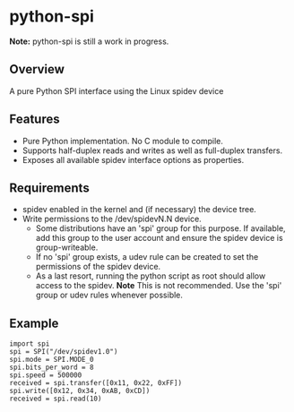 # python-spi

**Note:** python-spi is still a work in progress.

## Overview

A pure Python SPI interface using the Linux spidev device

## Features

- Pure Python implementation. No C module to compile.
- Supports half-duplex reads and writes as well as full-duplex transfers.
- Exposes all available spidev interface options as properties.

## Requirements

- spidev enabled in the kernel and (if necessary) the device tree.
- Write permissions to the /dev/spidevN.N device.
  - Some distributions have an 'spi' group for this purpose. If available, add this group to the user account and ensure the spidev device is group-writeable.
  - If no 'spi' group exists, a udev rule can be created to set the permissions of the spidev device.
  - As a last resort, running the python script as root should allow access to the spidev. **Note** This is not recommended. Use the 'spi' group or udev rules whenever possible.

## Example

    import spi
    spi = SPI("/dev/spidev1.0")
    spi.mode = SPI.MODE_0
    spi.bits_per_word = 8
    spi.speed = 500000
    received = spi.transfer([0x11, 0x22, 0xFF])
    spi.write([0x12, 0x34, 0xAB, 0xCD])
    received = spi.read(10)



